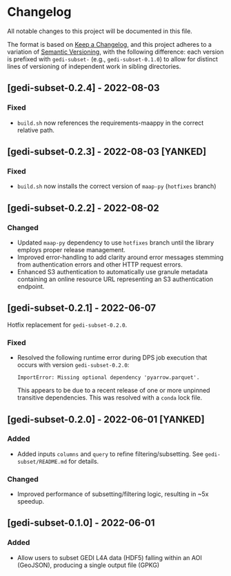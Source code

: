 # Changelog

All notable changes to this project will be documented in this file.

The format is based on [Keep a Changelog], and this project adheres to a
variation of [Semantic Versioning], with the following difference: each version
is prefixed with `gedi-subset-` (e.g., `gedi-subset-0.1.0`) to allow for
distinct lines of versioning of independent work in sibling directories.

## [gedi-subset-0.2.4] - 2022-08-03

### Fixed

- `build.sh` now references the requirements-maappy in the correct relative path.

## [gedi-subset-0.2.3] - 2022-08-03 [YANKED]

### Fixed

- `build.sh` now installs the correct version of `maap-py` (`hotfixes` branch)

## [gedi-subset-0.2.2] - 2022-08-02

### Changed

- Updated `maap-py` dependency to use `hotfixes` branch until the library
  employs proper release management.
- Improved error-handling to add clarity around error messages stemming from
  authentication errors and other HTTP request errors.
- Enhanced S3 authentication to automatically use granule metadata containing an
  online resource URL representing an S3 authentication endpoint.

## [gedi-subset-0.2.1] - 2022-06-07

Hotfix replacement for `gedi-subset-0.2.0`.

### Fixed

- Resolved the following runtime error during DPS job execution that occurs with
  version `gedi-subset-0.2.0`:

  ```plain
  ImportError: Missing optional dependency 'pyarrow.parquet'.
  ```

  This appears to be due to a recent release of one or more unpinned transitive
  dependencies.  This was resolved with a `conda` lock file.

## [gedi-subset-0.2.0] - 2022-06-01 [YANKED]

### Added

- Added inputs `columns` and `query` to refine filtering/subsetting.  See
  `gedi-subset/README.md` for details.

### Changed

- Improved performance of subsetting/filtering logic, resulting in ~5x speedup.

## [gedi-subset-0.1.0] - 2022-06-01

### Added

- Allow users to subset GEDI L4A data (HDF5) falling within an AOI (GeoJSON),
  producing a single output file (GPKG)

[Keep a Changelog]:
    https://keepachangelog.com/en/1.0.0/
[Semantic Versioning]:
    https://semver.org/spec/v2.0.0.html
